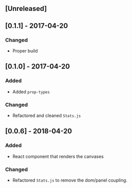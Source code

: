 ## [Unreleased]

## [0.1.1] - 2017-04-20
### Changed
- Proper build

## [0.1.0] - 2017-04-20
### Added
- Added `prop-types`

### Changed
- Refactored and cleaned `Stats.js` 

## [0.0.6] - 2018-04-20
### Added
- React component that renders the canvases 

### Changed
- Refactored `Stats.js` to remove the dom/panel coupling. 
